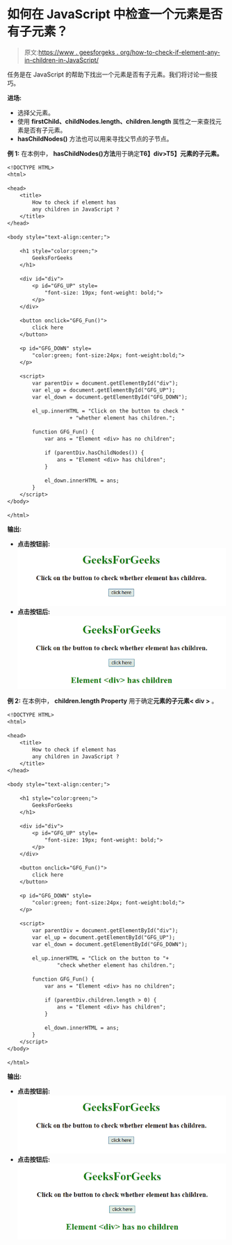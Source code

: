 # 如何在 JavaScript 中检查一个元素是否有子元素？

> 原文:[https://www . geesforgeks . org/how-to-check-if-element-any-in-children-in-JavaScript/](https://www.geeksforgeeks.org/how-to-check-if-an-element-has-any-children-in-javascript/)

任务是在 JavaScript 的帮助下找出一个元素是否有子元素。我们将讨论一些技巧。

**进场:**

*   选择父元素。
*   使用 **firstChild、childNodes.length、children.length** 属性之一来查找元素是否有子元素。
*   **hasChildNodes()** 方法也可以用来寻找父节点的子节点。

**例 1:** 在本例中， **hasChildNodes()方法**用于确定**T6】div>T5】元素的子元素。**

```
<!DOCTYPE HTML>
<html>

<head>
    <title>
        How to check if element has
        any children in JavaScript ?
    </title>
</head>

<body style="text-align:center;">

    <h1 style="color:green;"> 
        GeeksForGeeks
    </h1>

    <div id="div">
        <p id="GFG_UP" style=
            "font-size: 19px; font-weight: bold;">
        </p>
    </div>

    <button onclick="GFG_Fun()">
        click here
    </button>

    <p id="GFG_DOWN" style=
        "color:green; font-size:24px; font-weight:bold;">
    </p>

    <script>
        var parentDiv = document.getElementById("div");
        var el_up = document.getElementById("GFG_UP");
        var el_down = document.getElementById("GFG_DOWN");

        el_up.innerHTML = "Click on the button to check "
                    + "whether element has children.";

        function GFG_Fun() {
            var ans = "Element <div> has no children";

            if (parentDiv.hasChildNodes()) {
                ans = "Element <div> has children";
            }

            el_down.innerHTML = ans;
        }
    </script>
</body>

</html>
```

**输出:**

*   **点击按钮前:**
    ![](img/426ba81b96e23f7aedf2684ed2170778.png)
*   **点击按钮后:**
    ![](img/e6983141e48a3d71ffbaeb21cf06ff15.png)

**例 2:** 在本例中， **children.length Property** 用于确定**元素的子元素< div >** 。

```
<!DOCTYPE HTML>
<html>

<head>
    <title>
        How to check if element has
        any children in JavaScript ?
    </title>
</head>

<body style="text-align:center;">

    <h1 style="color:green;"> 
        GeeksForGeeks
    </h1>

    <div id="div">
        <p id="GFG_UP" style=
            "font-size: 19px; font-weight: bold;">
        </p>
    </div>

    <button onclick="GFG_Fun()">
        click here
    </button>

    <p id="GFG_DOWN" style=
        "color:green; font-size:24px; font-weight:bold;">
    </p>

    <script>
        var parentDiv = document.getElementById("div");
        var el_up = document.getElementById("GFG_UP");
        var el_down = document.getElementById("GFG_DOWN");

        el_up.innerHTML = "Click on the button to "+
                "check whether element has children.";

        function GFG_Fun() {
            var ans = "Element <div> has no children";

            if (parentDiv.children.length > 0) {
                ans = "Element <div> has children";
            }

            el_down.innerHTML = ans;
        }
    </script>
</body>

</html>
```

**输出:**

*   **点击按钮前:**
    ![](img/426ba81b96e23f7aedf2684ed2170778.png)
*   **点击按钮后:**
    ![](img/559ef28e2170bfd0da984fee4c6f1706.png)